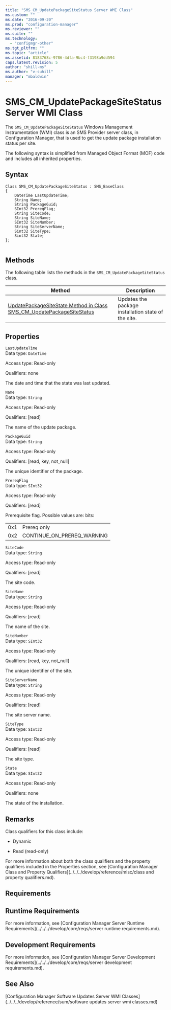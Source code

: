 ```yaml
---
title: "SMS_CM_UpdatePackageSiteStatus Server WMI Class"
ms.custom: ""
ms.date: "2016-09-20"
ms.prod: "configuration-manager"
ms.reviewer: ""
ms.suite: ""
ms.technology: 
  - "configmgr-other"
ms.tgt_pltfrm: ""
ms.topic: "article"
ms.assetid: 8183768c-9786-4dfa-9bc4-f3198a9dd594
caps.latest.revision: 5
author: "shill-ms"
ms.author: "v-suhill"
manager: "mbaldwin"
---
```

# SMS_CM_UpdatePackageSiteStatus Server WMI Class
The  `SMS_CM_UpdatePackageSiteStatus` Windows Management Instrumentation (WMI) class is an SMS Provider server class, in Configuration Manager, that is used to get the update package installation status per site.  
  
 The following syntax is simplified from Managed Object Format (MOF) code and includes all inherited properties.  
  
## Syntax  
  
```  
Class SMS_CM_UpdatePackageSiteStatus : SMS_BaseClass  
{  
    DateTime LastUpdateTime;    
    String Name;  
    String PackageGuid;  
    SInt32 PrereqFlag;  
    String SiteCode;  
    String SiteName;  
    SInt32 SiteNumber;  
    String SiteServerName;  
    Sint32 SiteType;  
    Sint32 State;  
};  
  
```  
  
## Methods  
 The following table lists the methods in the `SMS_CM_UpdatePackageSiteStatus` class.  
  
|Method|Description|  
|------------|-----------------|  
|[UpdatePackageSiteState Method in Class SMS_CM_UpdatePackageSiteStatus](../../../develop/reference/sum/updatepackagesitestate-method-in-class-sms_cm_updatepackagesitestatus.md)|Updates the package installation state of the site.|  
  
## Properties  
 `LastUpdateTime`  
 Data type: `DateTime`  
  
 Access type: Read-only  
  
 Qualifiers: none  
  
 The date and time that the state was last updated.  
  
 `Name`  
 Data type: `String`  
  
 Access type: Read-only  
  
 Qualifiers: [read]  
  
 The name of the update package.  
  
 `PackageGuid`  
 Data type: `String`  
  
 Access type: Read-only  
  
 Qualifiers: [read, key, not_null]  
  
 The unique identifier of the package.  
  
 `PrereqFlag`  
 Data type: `SInt32`  
  
 Access type: Read-only  
  
 Qualifiers: [read]  
  
 Prerequisite flag. Possible values are: bits:  
  
|||  
|-|-|  
|0x1|Prereq only|  
|0x2|CONTINUE_ON_PREREQ_WARNING|  
  
 `SiteCode`  
 Data type: `String`  
  
 Access type: Read-only  
  
 Qualifiers: [read]  
  
 The site code.  
  
 `SiteName`  
 Data type: `String`  
  
 Access type: Read-only  
  
 Qualifiers: [read]  
  
 The name of the site.  
  
 `SiteNumber`  
 Data type: `SInt32`  
  
 Access type: Read-only  
  
 Qualifiers: [read, key, not_null]  
  
 The unique identifier of the site.  
  
 `SiteServerName`  
 Data type: `String`  
  
 Access type: Read-only  
  
 Qualifiers: [read]  
  
 The site server name.  
  
 `SiteType`  
 Data type: `SInt32`  
  
 Access type: Read-only  
  
 Qualifiers: [read]  
  
 The site type.  
  
 `State`  
 Data type: `SInt32`  
  
 Access type: Read-only  
  
 Qualifiers: none  
  
 The state of the installation.  
  
## Remarks  
 Class qualifiers for this class include:  
  
-   Dynamic  
  
-   Read (read-only)  
  
 For more information about both the class qualifiers and the property qualifiers included in the Properties section, see [Configuration Manager Class and Property Qualifiers](../../../develop/reference/misc/class and property qualifiers.md).  
  
## Requirements  
  
## Runtime Requirements  
 For more information, see [Configuration Manager Server Runtime Requirements](../../../develop/core/reqs/server runtime requirements.md).  
  
## Development Requirements  
 For more information, see [Configuration Manager Server Development Requirements](../../../develop/core/reqs/server development requirements.md).  
  
## See Also  
 [Configuration Manager Software Updates Server WMI Classes](../../../develop/reference/sum/software updates server wmi classes.md)